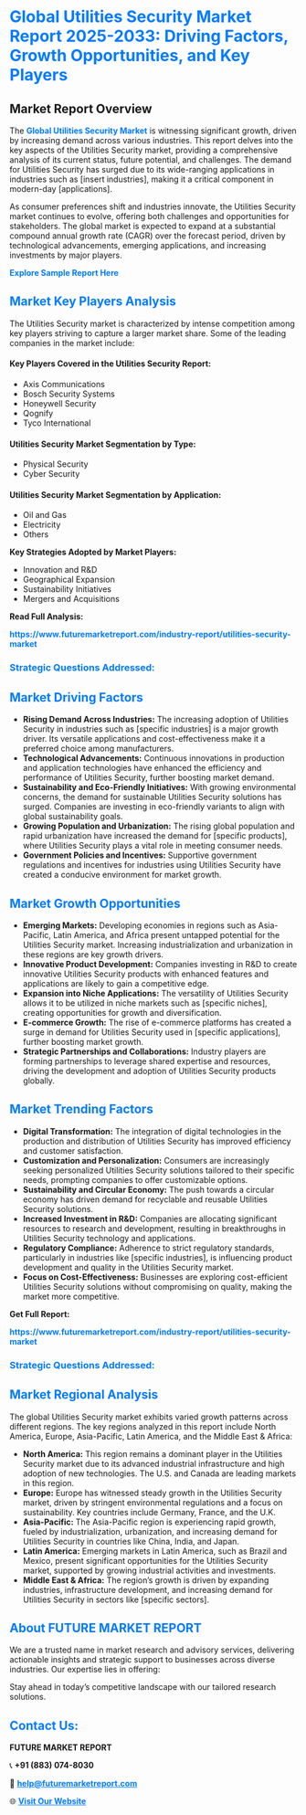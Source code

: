 <h1 style="color: #007BFF;">Global Utilities Security Market Report 2025-2033: Driving Factors, Growth Opportunities, and Key Players</h1>

<section id="overview">
<h2>Market Report Overview</h2>
<p>The <a href="https://www.futuremarketreport.com/industry-report/utilities-security-market" style="color: #007BFF; text-decoration: none;"><strong>Global Utilities Security Market</strong></a> is witnessing significant growth, driven by increasing demand across various industries. This report delves into the key aspects of the Utilities Security market, providing a comprehensive analysis of its current status, future potential, and challenges. The demand for Utilities Security has surged due to its wide-ranging applications in industries such as [insert industries], making it a critical component in modern-day [applications].</p>
<p>As consumer preferences shift and industries innovate, the Utilities Security market continues to evolve, offering both challenges and opportunities for stakeholders. The global market is expected to expand at a substantial compound annual growth rate (CAGR) over the forecast period, driven by technological advancements, emerging applications, and increasing investments by major players.</p>
</section>

<section id="overview">
<p><a href="https://www.futuremarketreport.com/request-sample/reportId=64176" style="color: #007BFF; text-decoration: none;"><strong>Explore Sample Report Here</strong></a></p>
</section>

<section id="key-players">
<h2 style="color: #007BFF;">Market Key Players Analysis</h2>
<p>The Utilities Security market is characterized by intense competition among key players striving to capture a larger market share. Some of the leading companies in the market include:</p>
<h4>Key Players Covered in the Utilities Security Report:</h4>
<ul><li>Axis Communications</li><li>Bosch Security Systems</li><li>Honeywell Security</li><li>Qognify</li><li>Tyco International</li></ul>
<h4>Utilities Security Market Segmentation by Type:</h4>
<ul><li>Physical Security</li><li>Cyber Security</li></ul>

<h4>Utilities Security Market Segmentation by Application:</h4>
<ul><li>Oil and Gas</li><li>Electricity</li><li>Others</li></ul>
<p><strong>Key Strategies Adopted by Market Players:</strong></p>
<ul>
<li>Innovation and R&D</li>
<li>Geographical Expansion</li>
<li>Sustainability Initiatives</li>
<li>Mergers and Acquisitions</li>
</ul>
</section>

<section>
<p><strong>Read Full Analysis: </strong></p><a href="https://www.futuremarketreport.com/industry-report/utilities-security-market" style="color: #007BFF; text-decoration: none;"><strong>https://www.futuremarketreport.com/industry-report/utilities-security-market</strong></a>
<h3 style="color: #007BFF;">Strategic Questions Addressed:</h3>
</section>

<section id="driving-factors">
<h2 style="color: #007BFF;">Market Driving Factors</h2>
<ul>
<li><strong>Rising Demand Across Industries:</strong> The increasing adoption of Utilities Security in industries such as [specific industries] is a major growth driver. Its versatile applications and cost-effectiveness make it a preferred choice among manufacturers.</li>
<li><strong>Technological Advancements:</strong> Continuous innovations in production and application technologies have enhanced the efficiency and performance of Utilities Security, further boosting market demand.</li>
<li><strong>Sustainability and Eco-Friendly Initiatives:</strong> With growing environmental concerns, the demand for sustainable Utilities Security solutions has surged. Companies are investing in eco-friendly variants to align with global sustainability goals.</li>
<li><strong>Growing Population and Urbanization:</strong> The rising global population and rapid urbanization have increased the demand for [specific products], where Utilities Security plays a vital role in meeting consumer needs.</li>
<li><strong>Government Policies and Incentives:</strong> Supportive government regulations and incentives for industries using Utilities Security have created a conducive environment for market growth.</li>
</ul>
</section>

<section id="growth-opportunities">
<h2 style="color: #007BFF;">Market Growth Opportunities</h2>
<ul>
<li><strong>Emerging Markets:</strong> Developing economies in regions such as Asia-Pacific, Latin America, and Africa present untapped potential for the Utilities Security market. Increasing industrialization and urbanization in these regions are key growth drivers.</li>
<li><strong>Innovative Product Development:</strong> Companies investing in R&D to create innovative Utilities Security products with enhanced features and applications are likely to gain a competitive edge.</li>
<li><strong>Expansion into Niche Applications:</strong> The versatility of Utilities Security allows it to be utilized in niche markets such as [specific niches], creating opportunities for growth and diversification.</li>
<li><strong>E-commerce Growth:</strong> The rise of e-commerce platforms has created a surge in demand for Utilities Security used in [specific applications], further boosting market growth.</li>
<li><strong>Strategic Partnerships and Collaborations:</strong> Industry players are forming partnerships to leverage shared expertise and resources, driving the development and adoption of Utilities Security products globally.</li>
</ul>
</section>

<section id="trending-factors">
<h2 style="color: #007BFF;">Market Trending Factors</h2>
<ul>
<li><strong>Digital Transformation:</strong> The integration of digital technologies in the production and distribution of Utilities Security has improved efficiency and customer satisfaction.</li>
<li><strong>Customization and Personalization:</strong> Consumers are increasingly seeking personalized Utilities Security solutions tailored to their specific needs, prompting companies to offer customizable options.</li>
<li><strong>Sustainability and Circular Economy:</strong> The push towards a circular economy has driven demand for recyclable and reusable Utilities Security solutions.</li>
<li><strong>Increased Investment in R&D:</strong> Companies are allocating significant resources to research and development, resulting in breakthroughs in Utilities Security technology and applications.</li>
<li><strong>Regulatory Compliance:</strong> Adherence to strict regulatory standards, particularly in industries like [specific industries], is influencing product development and quality in the Utilities Security market.</li>
<li><strong>Focus on Cost-Effectiveness:</strong> Businesses are exploring cost-efficient Utilities Security solutions without compromising on quality, making the market more competitive.</li>
</ul>
</section>

<section>
<p><strong>Get Full Report: </strong></p><a href="https://www.futuremarketreport.com/industry-report/utilities-security-market" style="color: #007BFF; text-decoration: none;"><strong>https://www.futuremarketreport.com/industry-report/utilities-security-market</strong></a>
<h3 style="color: #007BFF;">Strategic Questions Addressed:</h3>
</section>


<section id="regional-analysis">
<h2 style="color: #007BFF;">Market Regional Analysis</h2>
<p>The global Utilities Security market exhibits varied growth patterns across different regions. The key regions analyzed in this report include North America, Europe, Asia-Pacific, Latin America, and the Middle East & Africa:</p>
<ul>
<li><strong>North America:</strong> This region remains a dominant player in the Utilities Security market due to its advanced industrial infrastructure and high adoption of new technologies. The U.S. and Canada are leading markets in this region.</li>
<li><strong>Europe:</strong> Europe has witnessed steady growth in the Utilities Security market, driven by stringent environmental regulations and a focus on sustainability. Key countries include Germany, France, and the U.K.</li>
<li><strong>Asia-Pacific:</strong> The Asia-Pacific region is experiencing rapid growth, fueled by industrialization, urbanization, and increasing demand for Utilities Security in countries like China, India, and Japan.</li>
<li><strong>Latin America:</strong> Emerging markets in Latin America, such as Brazil and Mexico, present significant opportunities for the Utilities Security market, supported by growing industrial activities and investments.</li>
<li><strong>Middle East & Africa:</strong> The region’s growth is driven by expanding industries, infrastructure development, and increasing demand for Utilities Security in sectors like [specific sectors].</li>
</ul>
</section>

<footer>
<h2 style="color: #007BFF;">About FUTURE MARKET REPORT</h2>
<p>We are a trusted name in market research and advisory services, delivering actionable insights and strategic support to businesses across diverse industries. Our expertise lies in offering:</p>

<p>Stay ahead in today’s competitive landscape with our tailored research solutions.</p>

<h2 style="color: #007BFF;">Contact Us:</h2>
<p><strong>FUTURE MARKET REPORT</strong></p>
<p>📞 <strong>+91 (883) 074-8030</strong></p>
<p>📧 <strong><a href="mailto:help@futuremarketreport.com" style="color: #007BFF;">help@futuremarketreport.com</a></strong></p>
<p>🌐 <strong><a href="https://www.futuremarketreport.com/" style="color: #007BFF;">Visit Our Website</a></strong></p>
</footer>